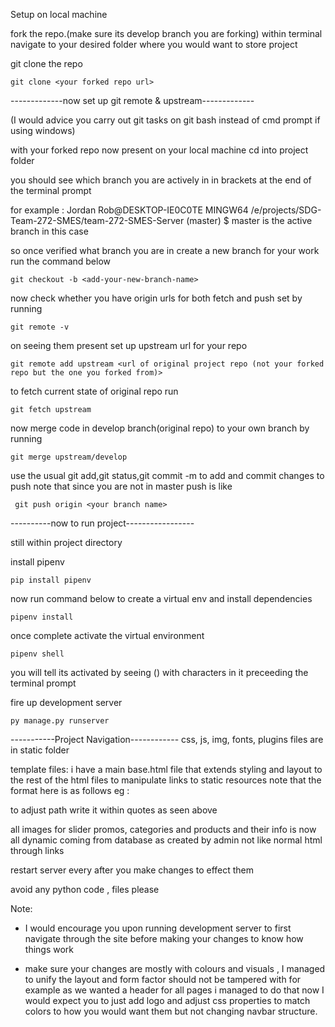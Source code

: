 Setup on local machine 

fork the repo.(make sure its develop branch you are forking)
within terminal navigate to your desired folder where you would want to store project

git clone the repo 
```
git clone <your forked repo url>
```
-------------now set up git remote & upstream-------------

(I would advice you carry out git tasks on git bash instead of cmd prompt if using windows)

with your forked repo now present on your  local machine cd into project folder 

you should see which branch you are actively in in brackets at the end of the terminal prompt 

for example : Jordan Rob@DESKTOP-IE0C0TE MINGW64 /e/projects/SDG-Team-272-SMES/team-272-SMES-Server (master)
$
master is the active branch in this case

so once verified what branch you are in create a new branch for your work run the command below
```
git checkout -b <add-your-new-branch-name>
```
now check whether you have origin urls for both fetch and push set by running
```
git remote -v
```
on seeing them present set up upstream url for your repo 
```
git remote add upstream <url of original project repo (not your forked repo but the one you forked from)>
```
to fetch current state of original repo run
```
git fetch upstream
```
now merge code in develop branch(original repo) to your own branch by running
```
git merge upstream/develop
```

use the usual git add,git status,git commit -m to add and commit changes to push note that since you are not in master push is like 
```
 git push origin <your branch name>
```


----------now to run project-----------------

still within project directory

install pipenv 
```
pip install pipenv
```
now run command below to create a virtual env and install dependencies

```
pipenv install
```
once complete activate the virtual environment 

```
pipenv shell
```
you will tell its activated by seeing () with characters in it preceeding the terminal prompt

fire up development server
```
py manage.py runserver
```

-----------Project Navigation------------
css, js, img, fonts, plugins files are in static folder 

template files:
i have a main base.html file that extends styling and layout to the rest of the html files to manipulate links to static resources note that the format here is as follows 
eg : <link rel="stylesheet" href="{% static  'css/market-place-1.css'  %}">

to adjust path write it within quotes as seen above

all images for slider promos, categories and products and their info is now all dynamic coming from database as created by admin not like normal html through links

restart server every after you make changes to effect them 

avoid any python code , files please 

Note: 
   
   - I would encourage you upon running development server to first navigate through the site before making your changes to know how things work

   - make sure your changes are mostly with colours and visuals , I managed to unify the layout and form factor should not be tampered with for example as we wanted a header for all pages i managed to do that now I would expect you to just add logo and adjust css properties to match colors to how you would want them but not changing navbar structure.